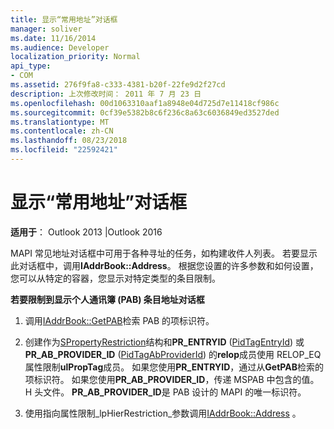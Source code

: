 ```yaml
---
title: 显示“常用地址”对话框
manager: soliver
ms.date: 11/16/2014
ms.audience: Developer
localization_priority: Normal
api_type:
- COM
ms.assetid: 276f9fa8-c333-4381-b20f-22fe9d2f27cd
description: 上次修改时间： 2011 年 7 月 23 日
ms.openlocfilehash: 00d1063310aaf1a8948e04d725d7e11418cf986c
ms.sourcegitcommit: 0cf39e5382b8c6f236c8a63c6036849ed3527ded
ms.translationtype: MT
ms.contentlocale: zh-CN
ms.lasthandoff: 08/23/2018
ms.locfileid: "22592421"
---
```

# <a name="displaying-the-common-address-dialog-box"></a>显示“常用地址”对话框

  
  
**适用于**： Outlook 2013 |Outlook 2016 
  
MAPI 常见地址对话框中可用于各种寻址的任务，如构建收件人列表。 若要显示此对话框中，调用**IAddrBook::Address**。 根据您设置的许多参数和如何设置，您可以从特定的容器，您显示对特定类型的条目限制。
  
 **若要限制到显示个人通讯簿 (PAB) 条目地址对话框**
  
1. 调用[IAddrBook::GetPAB](iaddrbook-getpab.md)检索 PAB 的项标识符。 
    
2. 创建作为[SPropertyRestriction](spropertyrestriction.md)结构和**PR_ENTRYID** ([PidTagEntryId](pidtagentryid-canonical-property.md)) 或**PR_AB_PROVIDER_ID** ([PidTagAbProviderId](pidtagabproviderid-canonical-property.md)) 的**relop**成员使用 RELOP_EQ 属性限制**ulPropTag**成员。 如果您使用**PR_ENTRYID**，通过从**GetPAB**检索的项标识符。 如果您使用**PR_AB_PROVIDER_ID**，传递 MSPAB 中包含的值。H 头文件。 **PR_AB_PROVIDER_ID**是 PAB 设计的 MAPI 的唯一标识符。 
    
3. 使用指向属性限制_lpHierRestriction_参数调用[IAddrBook::Address](iaddrbook-address.md) 。 
    

